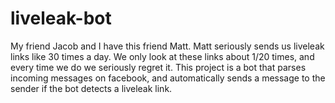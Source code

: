 # liveleak-bot
My friend Jacob and I have this friend Matt. Matt seriously sends us liveleak links like 30 times a day. We only look at these links about 1/20 times, and every time we do we seriously regret it. This project is a bot that parses incoming messages on facebook, and automatically sends a message to the sender if the bot detects a liveleak link. 
